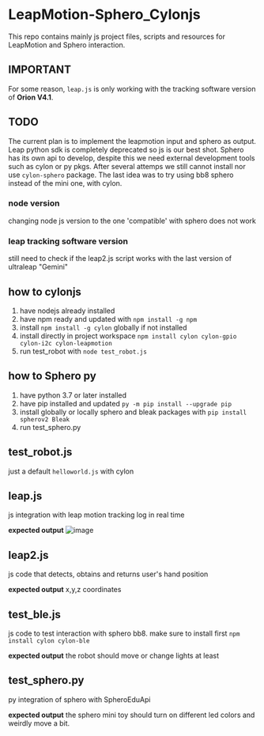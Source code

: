# LeapMotion-Sphero_Cylonjs
This repo contains mainly js project files, scripts and resources for LeapMotion and Sphero interaction.

## IMPORTANT
For some reason, `leap.js` is only working with the tracking software version of **Orion V4.1**.

## TODO
The current plan is to implement the leapmotion input and sphero as output. 
Leap python sdk is completely deprecated so js is our best shot.
Sphero has its own api to develop, despite this we need external development tools such as cylon or py pkgs.
After several attemps we still cannot install nor use `cylon-sphero` package.
The last idea was to try using bb8 sphero instead of the mini one, with cylon.

### node version
changing node js version to the one 'compatible' with sphero does not work

### leap tracking software version
still need to check if the leap2.js script works with the last version of ultraleap "Gemini"

## how to cylonjs
1. have nodejs already installed
2. have npm ready and updated with `npm install -g npm`
3. install `npm install -g cylon` globally if not installed
4. install directly in project workspace `npm install cylon cylon-gpio cylon-i2c cylon-leapmotion`
5. run test_robot with `node test_robot.js`

## how to Sphero py
1. have python 3.7 or later installed
2. have pip installed and updated `py -m pip install --upgrade pip`
3. install globally or locally sphero and bleak packages with `pip install spherov2 Bleak`
4. run test_sphero.py

## test_robot.js
just a default `helloworld.js` with cylon

## leap.js
js integration with leap motion tracking log in real time

**expected output**
![image](https://user-images.githubusercontent.com/65722993/165593198-417258e0-aa16-4ddf-ad86-b63357fac973.png)

## leap2.js
js code that detects, obtains and returns user's hand position

**expected output**
x,y,z coordinates

## test_ble.js
js code to test interaction with sphero bb8.
make sure to install first `npm install cylon cylon-ble`

**expected output**
the robot should move or change lights at least

## test_sphero.py
py integration of sphero with SpheroEduApi

**expected output**
the sphero mini toy should turn on different led colors and weirdly move a bit.
